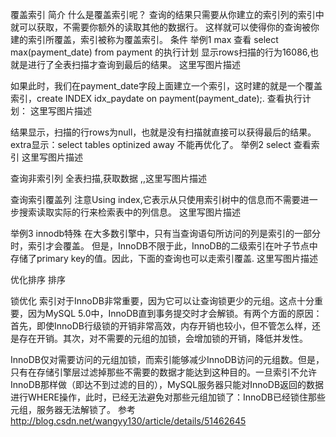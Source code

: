 覆盖索引
简介
什么是覆盖索引呢？
查询的结果只需要从你建立的索引列的索引中就可以获取，不需要你额外的读取其他的数据行。
这样就可以使得你的查询被你建的索引所覆盖，索引被称为覆盖索引。
条件
举例1 max
查看 select max(payment_date) from payment 的执行计划
显示rows扫描的行为16086,也就是进行了全表扫描才查询到最后的结果。
这里写图片描述

如果此时，我们在payment_date字段上面建立一个索引，这时建的就是一个覆盖索引，create INDEX idx_paydate on payment(payment_date);.
查看执行计划：
这里写图片描述

结果显示，扫描的行rows为null，也就是没有扫描就直接可以获得最后的结果。extra显示：select tables optinized away 不能再优化了。
举例2 select
查看索引
这里写图片描述

查询非索引列
全表扫描,获取数据
,,这里写图片描述

查询索引覆盖列
注意Using index,它表示从只使用索引树中的信息而不需要进一步搜索读取实际的行来检索表中的列信息。
这里写图片描述

举例3 innodb特殊
在大多数引擎中，只有当查询语句所访问的列是索引的一部分时，索引才会覆盖。
但是，InnoDB不限于此，InnoDB的二级索引在叶子节点中存储了primary key的值。因此，下面的查询也可以走索引覆盖.
这里写图片描述

优化排序
排序

锁优化
索引对于InnoDB非常重要，因为它可以让查询锁更少的元组。这点十分重要，因为MySQL 5.0中，InnoDB直到事务提交时才会解锁。有两个方面的原因：首先，即使InnoDB行级锁的开销非常高效，内存开销也较小，但不管怎么样，还是存在开销。其次，对不需要的元组的加锁，会增加锁的开销，降低并发性。

InnoDB仅对需要访问的元组加锁，而索引能够减少InnoDB访问的元组数。但是，只有在存储引擎层过滤掉那些不需要的数据才能达到这种目的。一旦索引不允许InnoDB那样做（即达不到过滤的目的），MySQL服务器只能对InnoDB返回的数据进行WHERE操作，此时，已经无法避免对那些元组加锁了：InnoDB已经锁住那些元组，服务器无法解锁了。
参考
http://blog.csdn.net/wangyy130/article/details/51462645